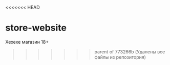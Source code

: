<<<<<<< HEAD
# store-website
Хехехе магазин 18+
>>>>>>> parent of 773266b (Удалены все файлы из репозитория)
